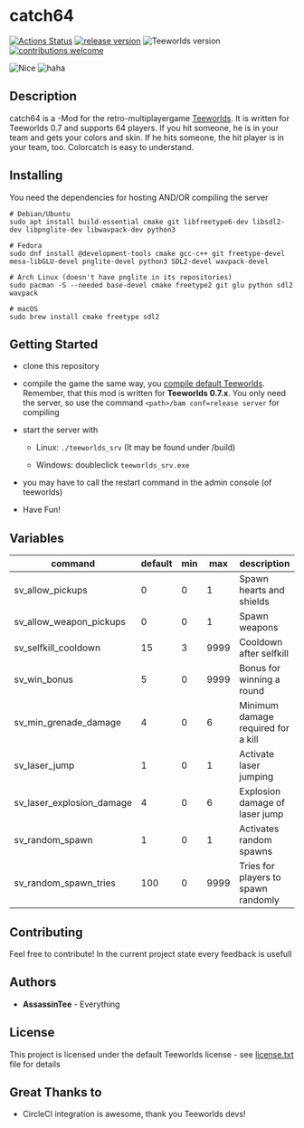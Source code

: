 # catch64
[![Actions Status](https://github.com/AssassinTee/catch64/workflows/All%20OS/badge.svg)](https://github.com/AssassinTee/catch64/actions)
[![release version](https://img.shields.io/badge/releases-Unix%20%7C%20Windows%20%7C%20MacOS-brightgreen)](https://github.com/AssassinTee/catch64/releases)
![Teeworlds version](https://img.shields.io/badge/Teeworlds-0.7.5-brightgreen.svg)
[![contributions welcome](https://img.shields.io/badge/contributions-welcome-brightgreen.svg?style=flat)](https://github.com/AssassinTee/catch64/issues)

![Nice](https://i.imgur.com/nhr0NEl.png)
![haha](https://i.imgur.com/PNYZgvm.png)

## Description
catch64 is a -Mod for the retro-multiplayergame [Teeworlds](www.teeworlds.com).
It is written for Teeworlds 0.7 and supports 64 players.
If you hit someone, he is in your team and gets your colors and skin.
If he hits someone, the hit player is in your team, too.
Colorcatch is easy to understand.

## Installing

You need the dependencies for hosting AND/OR compiling the server

```
# Debian/Ubuntu
sudo apt install build-essential cmake git libfreetype6-dev libsdl2-dev libpnglite-dev libwavpack-dev python3

# Fedora
sudo dnf install @development-tools cmake gcc-c++ git freetype-devel mesa-libGLU-devel pnglite-devel python3 SDL2-devel wavpack-devel

# Arch Linux (doesn't have pnglite in its repositories)
sudo pacman -S --needed base-devel cmake freetype2 git glu python sdl2 wavpack

# macOS
sudo brew install cmake freetype sdl2
```

## Getting Started

* clone this repository

* compile the game the same way, you [compile default Teeworlds](https://www.teeworlds.com/?page=docs&wiki=compiling_everything). Remember, that this mod is written for **Teeworlds 0.7.x**. You only need the server, so use the command `<path>/bam conf=release server` for compiling

* start the server with

    * Linux: `./teeworlds_srv` (It may be found under /build)

    * Windows: doubleclick `teeworlds_srv.exe`

* you may have to call the restart command in the admin console (of teeworlds)

* Have Fun!

## Variables

| command                   | default | min | max  | description                         |
| ------------------------- | ------- | --- | ---- | ----------------------------------- |
| sv_allow_pickups          | 0       | 0   | 1    | Spawn hearts and shields            |
| sv_allow_weapon_pickups   | 0       | 0   | 1    | Spawn weapons                       |
| sv_selfkill_cooldown      | 15      | 3   | 9999 | Cooldown after selfkill             |
| sv_win_bonus              | 5       | 0   | 9999 | Bonus for winning a round           |
| sv_min_grenade_damage     | 4       | 0   | 6    | Minimum damage required for a kill  |
| sv_laser_jump             | 1       | 0   | 1    | Activate laser jumping              |
| sv_laser_explosion_damage | 4       | 0   | 6    | Explosion damage of laser jump      |
| sv_random_spawn           | 1       | 0   | 1    | Activates random spawns             |
| sv_random_spawn_tries     | 100     | 0   | 9999 | Tries for players to spawn randomly |

## Contributing

Feel free to contribute! In the current project state every feedback is usefull

## Authors

* **AssassinTee** - Everything

## License
This project is licensed under the default Teeworlds license - see [license.txt](https://github.com/AssassinTee/Teeworlds-Zod2/blob/master/license.txt) file for details

## Great Thanks to

* CircleCI integration is awesome, thank you Teeworlds devs!
